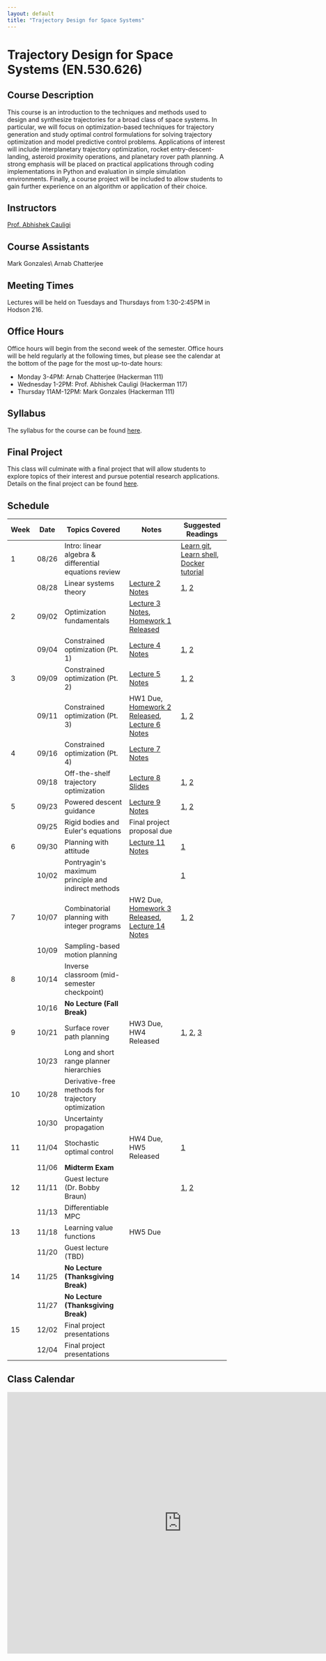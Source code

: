 ```yaml
---
layout: default
title: "Trajectory Design for Space Systems"
---
```


# Trajectory Design for Space Systems (EN.530.626)

## Course Description
This course is an introduction to the techniques and methods used to design and synthesize trajectories for a broad class of space systems.
In particular, we will focus on optimization-based techniques for trajectory generation and study optimal control formulations for solving trajectory optimization and model predictive control problems.
Applications of interest will include interplanetary trajectory optimization, rocket entry-descent-landing, asteroid proximity operations, and planetary rover path planning.
A strong emphasis will be placed on practical applications through coding implementations in Python and evaluation in simple simulation environments.
Finally, a course project will be included to allow students to gain further experience on an algorithm or application of their choice.

## Instructors 
[Prof. Abhishek Cauligi](https://acauligi.github.io)

## Course Assistants 
Mark Gonzales\\
Arnab Chatterjee

## Meeting Times
Lectures will be held on Tuesdays and Thursdays from  1:30-2:45PM in Hodson 216.

## Office Hours
Office hours will begin from the second week of the semester. Office hours will be held regularly at the following times, but please see the calendar at the bottom of the page for the most up-to-date hours: 
- Monday 3-4PM: Arnab Chatterjee (Hackerman 111)
- Wednesday 1-2PM: Prof. Abhishek Cauligi (Hackerman 117)
- Thursday 11AM-12PM: Mark Gonzales (Hackerman 111)

## Syllabus
The syllabus for the course can be found [here](./assets/pdf/syllabus.pdf).

## Final Project
This class will culminate with a final project that will allow students to explore topics of their interest and pursue potential research applications.
Details on the final project can be found [here](./assets/pdf/final_project.pdf). 


## Schedule

| Week | Date   | Topics Covered                                   | Notes                       | Suggested Readings |
|------|--------|--------------------------------------------------|-----------------------------|--------------------|
| 1    | 08/26  | Intro: linear algebra & differential equations review |                             | [Learn git](https://learngitbranching.js.org/?locale=en_US), [Learn shell](https://www.learnshell.org/), [Docker tutorial](https://docker-curriculum.com/)                   |
|      | 08/28  | Linear systems theory                            | [Lecture 2 Notes](./assets/pdf/lecture_2.pdf)  |  [1](https://ee263.stanford.edu/lectures/lds.pdf), [2](https://ee263.stanford.edu/lectures/expm.pdf)                  |
| 2    | 09/02  | Optimization fundamentals |[Lecture 3 Notes](./assets/pdf/lecture_3.pdf),  [Homework 1 Released](./assets/pdf/HW1.pdf) |                    |
|      | 09/04  | Constrained optimization (Pt. 1)                 | [Lecture 4 Notes](./assets/pdf/lecture_4.pdf)    | [1](https://ee263.stanford.edu/lectures/25q3/original/10_ls.pdf), [2](https://ee263.stanford.edu/lectures/25q3/original/13_min-norm.pdf)                   |
|  3   | 09/09  | Constrained optimization (Pt. 2)                 | [Lecture 5 Notes](./assets/pdf/lecture_5.pdf)| [1](https://www.stat.cmu.edu/~ryantibs/convexopt/lectures/kkt.pdf), [2](https://www.stat.cmu.edu/~ryantibs/convexopt/lectures/newton.pdf)                   |
|      | 09/11 | Constrained optimization (Pt. 3)                 | HW1 Due, [Homework 2 Released](./assets/pdf/HW2.pdf), [Lecture 6 Notes](./assets/pdf/lecture_6.pdf)|     [1](https://www.stat.cmu.edu/~ryantibs/convexopt/lectures/barr-method.pdf), [2](https://www.stat.cmu.edu/~ryantibs/convexopt/lectures/primal-dual.pdf)               |
| 4     | 09/16  | Constrained optimization (Pt. 4) | [Lecture 7 Notes](./assets/pdf/lecture_7.pdf) |                    |
|     | 09/18 | Off-the-shelf trajectory optimization | [Lecture 8 Slides](./assets/pdf/lecture_8.pdf)    | [1](https://epubs.siam.org/doi/10.1137/16M1062569), [2](https://link.springer.com/article/10.1023/A:1021711402723)                   |
| 5     | 09/23 | Powered descent guidance                     |  [Lecture 9 Notes](./assets/pdf/lecture_9.pdf) | [1](https://arc.aiaa.org/doi/10.2514/1.27553), [2](https://arc.aiaa.org/doi/10.2514/1.47202)   |
|     | 09/25 | Rigid bodies and Euler's equations                     |    Final project proposal due |                    |
| 6     | 09/30  | Planning with attitude                         | [Lecture 11 Notes](./assets/pdf/lecture_11.pdf)  | [1](https://rexlab.ri.cmu.edu/papers/planning_with_attitude.pdf)                   |
|    | 10/02 | Pontryagin's maximum principle and indirect methods |                          | [1](https://ocw.mit.edu/courses/16-323-principles-of-optimal-control-spring-2008/60e12b689f23537c9de215aeffab0753_lec6.pdf)                   |
| 7    | 10/07  | Combinatorial planning with integer programs                | HW2 Due, [Homework 3 Released](./assets/pdf/HW3.pdf), [Lecture 14 Notes](./assets/pdf/lecture_14.pdf)  | [1](https://arxiv.org/abs/2107.08143), [2](https://arc.aiaa.org/doi/10.2514/2.4943)                            |
|      | 10/09  | Sampling-based motion planning |                             |                    |
| 8    | 10/14  | Inverse classroom (mid-semester checkpoint) |                             |                    |
|      | 10/16  | **No Lecture (Fall Break)** |  |                    |
| 9    | 10/21  | Surface rover path planning |   HW3 Due, HW4 Released |   [1](https://arxiv.org/pdf/2506.22087v1), [2](https://www.roboticsproceedings.org/rss07/p22.pdf), [3](https://arc.aiaa.org/doi/pdf/10.2514/1.G001921)      |
|      | 10/23  | Long and short range planner hierarchies |                             |                    |
| 10   | 10/28  | Derivative-free methods for trajectory optimization |                             |                    |
|      | 10/30  | Uncertainty propagation |  |                    |
| 11   | 11/04  | Stochastic optimal control                |  HW4 Due, HW5 Released |  [1](https://ieeexplore.ieee.org/document/7740982)                  |
|      | 11/06  | **Midterm Exam**                                 |                             |                    |
| 12   | 11/11  | Guest lecture (Dr. Bobby Braun) |                             | [1](https://arc.aiaa.org/doi/10.2514/1.41161), [2](https://arc.aiaa.org/doi/abs/10.2514/6.2008-6216) |
|      | 11/13  | Differentiable MPC |    |                    |
| 13   | 11/18  | Learning value functions |       HW5 Due     |                    |
|      | 11/20  | Guest lecture (TBD)                              |                             |                    |
| 14   | 11/25  | **No Lecture (Thanksgiving Break)**                          |                             |                    |
|      | 11/27  | **No Lecture (Thanksgiving Break)**                          |                             |                    |
| 15   | 12/02  | Final project presentations                      |                             |                    |
|      | 12/04  | Final project presentations                      |                             |                    | 

## Class Calendar

<iframe src="https://calendar.google.com/calendar/embed?src=d6dad31de5e5051b5a5e5401eb546b4d4afa10b4a0cb2d6f8332d35854175596%40group.calendar.google.com&ctz=America%2FNew_York" style="border: 0" width="800" height="600" frameborder="0" scrolling="no"></iframe>

